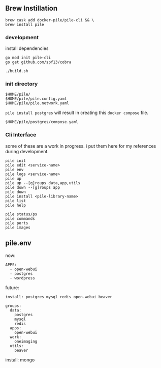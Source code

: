 ## Brew Instillation
```
brew cask add docker-pile/pile-cli && \
brew install pile
```

### development
install dependencies
```
go mod init pile-cli
go get github.com/spf13/cobra

./build.sh
```


### init directory
```
$HOME/pile/
$HOME/pile/pile.config.yaml
$HOME/pile/pile.network.yaml
```
`pile install postgres` will result in creating this `docker compose` file.
```
$HOME/pile/postgres/compose.yaml
```

### Cli Interface
some of these are a work in progress. i put them here for my references during development.
```
pile init
pile edit <service-name>
pile env
pile logs <service-name>
pile up
pile up --[g]roups data,app,utils
pile down --[g]roups app
pile down
pile install <pile-library-name>
pile list
pile help

pile status/ps
pile commands
pile ports
pile images
```

## pile.env
now:
```
APPS:
  - open-webui
  - postgres
  - wordpress

```
future:
```
install: postgres mysql redis open-webui beaver

groups:
  data:
    postgres
    mysql
    redis
  apps:
    open-webui
  work:
    oneimaging
  utils:
    beaver
```

install:
  mongo

    

